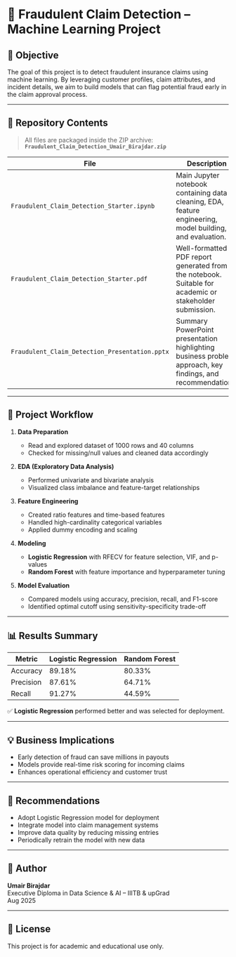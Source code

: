 # 🚨 Fraudulent Claim Detection – Machine Learning Project

## 📌 Objective
The goal of this project is to detect fraudulent insurance claims using machine learning. By leveraging customer profiles, claim attributes, and incident details, we aim to build models that can flag potential fraud early in the claim approval process.

---

## 📁 Repository Contents

> All files are packaged inside the ZIP archive:  
> **`Fraudulent_Claim_Detection_Umair_Birajdar.zip`**

| File | Description |
|------|-------------|
| `Fraudulent_Claim_Detection_Starter.ipynb` | Main Jupyter notebook containing data cleaning, EDA, feature engineering, model building, and evaluation. |
| `Fraudulent_Claim_Detection_Starter.pdf` | Well-formatted PDF report generated from the notebook. Suitable for academic or stakeholder submission. |
| `Fraudulent_Claim_Detection_Presentation.pptx` | Summary PowerPoint presentation highlighting business problem, approach, key findings, and recommendations. |

---

## 🧠 Project Workflow

1. **Data Preparation**
   - Read and explored dataset of 1000 rows and 40 columns
   - Checked for missing/null values and cleaned data accordingly

2. **EDA (Exploratory Data Analysis)**
   - Performed univariate and bivariate analysis
   - Visualized class imbalance and feature-target relationships

3. **Feature Engineering**
   - Created ratio features and time-based features
   - Handled high-cardinality categorical variables
   - Applied dummy encoding and scaling

4. **Modeling**
   - **Logistic Regression** with RFECV for feature selection, VIF, and p-values
   - **Random Forest** with feature importance and hyperparameter tuning

5. **Model Evaluation**
   - Compared models using accuracy, precision, recall, and F1-score
   - Identified optimal cutoff using sensitivity-specificity trade-off

---

## 📊 Results Summary

| Metric       | Logistic Regression | Random Forest |
|--------------|---------------------|----------------|
| Accuracy     | 89.18%              | 80.33%         |
| Precision    | 87.61%              | 64.71%         |
| Recall       | 91.27%              | 44.59%         |

✅ **Logistic Regression** performed better and was selected for deployment.

---

## 💡 Business Implications

- Early detection of fraud can save millions in payouts
- Models provide real-time risk scoring for incoming claims
- Enhances operational efficiency and customer trust

---

## 🎯 Recommendations

- Adopt Logistic Regression model for deployment
- Integrate model into claim management systems
- Improve data quality by reducing missing entries
- Periodically retrain the model with new data

---

## 👤 Author

**Umair Birajdar**  
Executive Diploma in Data Science & AI – IIITB & upGrad  
Aug 2025

---

## 📄 License

This project is for academic and educational use only.
